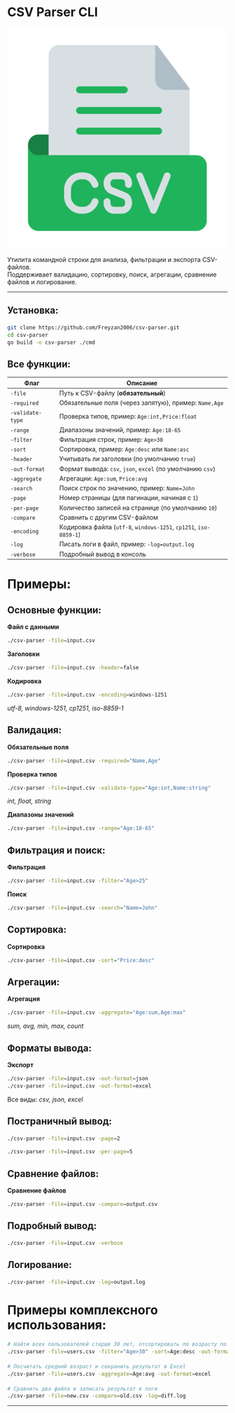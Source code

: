 # CSV Parser CLI

![csv-parser](./public/intro.png)

Утилита командной строки для анализа, фильтрации и экспорта CSV-файлов.  
Поддерживает валидацию, сортировку, поиск, агрегации, сравнение файлов и логирование.

---

## Установка:

```bash
git clone https://github.com/Freyzan2006/csv-parser.git
cd csv-parser
go build -o csv-parser ./cmd
```

## Все функции:
| Флаг             | Описание                                                          |
| ---------------- | ----------------------------------------------------------------- |
| `-file`          | Путь к CSV-файлу (**обязательный**)                               |
| `-required`      | Обязательные поля (через запятую), пример: `Name,Age`             |
| `-validate-type` | Проверка типов, пример: `Age:int,Price:float`                     |
| `-range`         | Диапазоны значений, пример: `Age:18-65`                           |
| `-filter`        | Фильтрация строк, пример: `Age>30`                                |
| `-sort`          | Сортировка, пример: `Age:desc` или `Name:asc`                     |
| `-header`        | Учитывать ли заголовки (по умолчанию `true`)                      |
| `-out-format`    | Формат вывода: `csv`, `json`, `excel` (по умолчанию `csv`)        |
| `-aggregate`     | Агрегации: `Age:sum`, `Price:avg`                                 |
| `-search`        | Поиск строк по значению, пример: `Name=John`                      |
| `-page`          | Номер страницы (для пагинации, начиная с `1`)                     |
| `-per-page`      | Количество записей на странице (по умолчанию `10`)                |
| `-compare`       | Сравнить с другим CSV-файлом                                      |
| `-encoding`      | Кодировка файла (`utf-8`, `windows-1251`, `cp1251`, `iso-8859-1`) |
| `-log`           | Писать логи в файл, пример: `-log=output.log`                     |
| `-verbose`       | Подробный вывод в консоль                                         |


# Примеры:

## Основные функции:

**Файл с данными**
```bash
./csv-parser -file=input.csv
```

**Заголовки**
```bash
./csv-parser -file=input.csv -header=false
```

**Кодировка**
```bash
./csv-parser -file=input.csv -encoding=windows-1251
```
*utf-8, windows-1251, cp1251, iso-8859-1*

## Валидация:

**Обязательные поля**
```bash
./csv-parser -file=input.csv -required="Name,Age"
```

**Проверка типов**
```bash
./csv-parser -file=input.csv -validate-type="Age:int,Name:string"
```
*int, float, string*

**Диапазоны значений**
```bash
./csv-parser -file=input.csv -range="Age:18-65"
```

## Фильтрация и поиск:

**Фильтрация**
```bash
./csv-parser -file=input.csv -filter="Age>25"
```
**Поиск**
```bash
./csv-parser -file=input.csv -search="Name=John"
```

## Сортировка:

**Сортировка**
```bash
./csv-parser -file=input.csv -sort="Price:desc"
```

## Агрегации:

**Агрегация**
```bash
./csv-parser -file=input.csv -aggregate="Age:sum,Age:max"
```
*sum, avg, min, max, count*

## Форматы вывода:

**Экспорт** 
```bash
./csv-parser -file=input.csv -out-format=json
./csv-parser -file=input.csv -out-format=excel
```
Все виды: *csv, json, excel*

## Постраничный вывод:
```bash
./csv-parser -file=input.csv -page=2
```

```bash
./csv-parser -file=input.csv -per-page=5
```

## Сравнение файлов:

**Сравнение файлов**
```bash
./csv-parser -file=input.csv -compare=output.csv
```

## Подробный вывод:
```bash
./csv-parser -file=input.csv -verbose
```

## Логирование:
```bash
./csv-parser -file=input.csv -log=output.log
```

# Примеры комплексного использования:
```bash
# Найти всех пользователей старше 30 лет, отсортировать по возрасту по убыванию и вывести в JSON
./csv-parser -file=users.csv -filter="Age>30" -sort=Age:desc -out-format=json

# Посчитать средний возраст и сохранить результат в Excel
./csv-parser -file=users.csv -aggregate=Age:avg -out-format=excel

# Сравнить два файла и записать результат в логи
./csv-parser -file=new.csv -compare=old.csv -log=diff.log

```



---